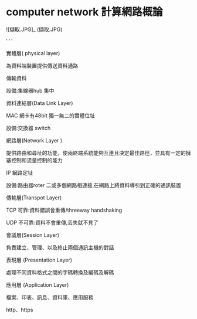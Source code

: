 # computer network 計算網路概論
![擷取.JPG]_ (擷取.JPG)

‵ ‵ ‵

實體層( physical layer)
 
 為資料端裝置提供傳送資料通路
 
 傳輸資料
 
 設備:集線器hub 集中 

資料連結層(Data Link Layer)
 
 MAC 網卡有48bit 獨一無二的實體位址
 
 設備:交換器 switch

網路層(Network Layer ) 

提供路由和尋址的功能，使兩終端系統能夠互連且決定最佳路徑，並具有一定的擁塞控制和流量控制的能力
 
 IP 網路定址
 
 設備:路由器roter  二或多個網路相連接,在網路上將資料導引到正確的通訊裝置
 
傳輸層(Transpot Layer)

TCP 可靠:資料錯誤會重傳/threeway handshaking

UDP 不可靠:資料不會重傳,丟失就不見了

會議層(Session Layer)
 
 負責建立、管理、以及終止兩個通訊主機的對話

 表現層 (Presentation Layer)

處理不同資料格式之間的字碼轉換及編碼及解碼


應用層 (Application Layer)

 檔案、印表、訊息、資料庫、應用服務
 
 http、https
 
 
